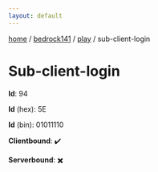```yaml
---
layout: default
---
```


[home](/)  /  [bedrock141](/protocol/bedrock141)  /  [play](/protocol/bedrock141/play)  /  sub-client-login

# Sub-client-login

**Id**: 94

**Id** (hex): 5E

**Id** (bin): 01011110

**Clientbound**: ✔️

**Serverbound**: ✖️

